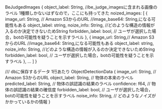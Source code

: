 BeJudgedImages {
    object_label: String, //be_judge_imagesに含まれる画像のラベル 1種類しかないはずなので，ここにも持ってきた
    noized_images: [
        {
            image_url: String, // Amazon S3からのURL
            //image_base64: String,になる可能性もある
            object_label: string,
            noize_info: String, //どのような構造の情報が入るのか決定できないためString
            forbidden_label: bool,   // ユーザが選択した場合，botの可能性を疑うことを示すラベル
        },
        {
            image_url: String,// Amazon S3からのURL
            //image_base64: String,になる可能性もある
            object_label: string,
            noize_info: String, //どのような構造の情報が入るのか決定できないためString
            forbidden_label: bool,   // ユーザが選択した場合，botの可能性を疑うことを示すラベル
        },
        ...
    ]
}

/// dbに保存するデータ 1行あたり
ObjectDetectionData {
    image_url: String,    // Amazon S3からのURL
    object_label: String,      // 物体の本来のラベル
    predicted_label: String, // 物体の誤認識の結果のラベル
    confidence: f64,        // 物体の誤認識の結果の確信度
    forbidden_label: bool,   // ユーザが選択した場合，botの可能性を疑うことを示すラベル
    noise_info: String,      // どのようなノイズがかかっているかの情報
}

